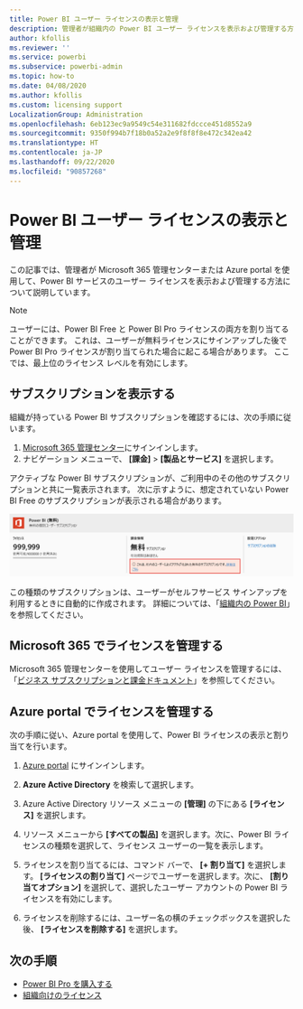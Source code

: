```yaml
---
title: Power BI ユーザー ライセンスの表示と管理
description: 管理者が組織内の Power BI ユーザー ライセンスを表示および管理する方法について説明します。
author: kfollis
ms.reviewer: ''
ms.service: powerbi
ms.subservice: powerbi-admin
ms.topic: how-to
ms.date: 04/08/2020
ms.author: kfollis
ms.custom: licensing support
LocalizationGroup: Administration
ms.openlocfilehash: 6eb123ec9a9549c54e311682fdccce451d8552a9
ms.sourcegitcommit: 9350f994b7f18b0a52a2e9f8f8f8e472c342ea42
ms.translationtype: HT
ms.contentlocale: ja-JP
ms.lasthandoff: 09/22/2020
ms.locfileid: "90857268"
---
```

# <a name="view-and-manage-power-bi-user-licenses"></a>Power BI ユーザー ライセンスの表示と管理

この記事では、管理者が Microsoft 365 管理センターまたは Azure portal を使用して、Power BI サービスのユーザー ライセンスを表示および管理する方法について説明しています。

> [!NOTE]
>
>ユーザーには、Power BI Free と Power BI Pro ライセンスの両方を割り当てることができます。 これは、ユーザーが無料ライセンスにサインアップした後で Power BI Pro ライセンスが割り当てられた場合に起こる場合があります。 ここでは、最上位のライセンス レベルを有効にします。
>

## <a name="view-your-subscriptions"></a>サブスクリプションを表示する

組織が持っている Power BI サブスクリプションを確認するには、次の手順に従います。

1. [Microsoft 365 管理センター](https://admin.microsoft.com)にサインインします。
2. ナビゲーション メニューで、 **[課金]**  >  **[製品とサービス]** を選択します。

アクティブな Power BI サブスクリプションが、ご利用中のその他のサブスクリプションと共に一覧表示されます。 次に示すように、想定されていない Power BI Free のサブスクリプションが表示される場合があります。

  ![無料サブスクリプションが表示されている Power BI サブスクリプションのスクリーンショット。](media/service-admin-manage-licenses/power-bi-free-user-activated.png)

この種類のサブスクリプションは、ユーザーがセルフサービス サインアップを利用するときに自動的に作成されます。 詳細については、「[組織内の Power BI](/microsoft-365/admin/misc/power-bi-in-your-organization?view=o365-worldwide)」を参照してください。

## <a name="manage-user-licenses-in-microsoft-365"></a>Microsoft 365 でライセンスを管理する

Microsoft 365 管理センターを使用してユーザー ライセンスを管理するには、「[ビジネス サブスクリプションと課金ドキュメント](/microsoft-365/commerce/?view=o365-worldwide)」を参照してください。

## <a name="manage-user-licenses-in-azure-portal"></a>Azure portal でライセンスを管理する

次の手順に従い、Azure portal を使用して、Power BI ライセンスの表示と割り当てを行います。

1. [Azure portal](https://portal.azure.com) にサインインします。

2. **Azure Active Directory** を検索して選択します。

3. Azure Active Directory リソース メニューの **[管理]** の下にある **[ライセンス]** を選択します。

4. リソース メニューから **[すべての製品]** を選択します。次に、Power BI ライセンスの種類を選択して、ライセンス ユーザーの一覧を表示します。

5. ライセンスを割り当てるには、コマンド バーで、 **[+ 割り当て]** を選択します。 **[ライセンスの割り当て]** ページでユーザーを選択します。次に、 **[割り当てオプション]** を選択して、選択したユーザー アカウントの Power BI ライセンスを有効にします。

6. ライセンスを削除するには、ユーザー名の横のチェックボックスを選択した後、 **[ライセンスを削除する]** を選択します。

## <a name="next-steps"></a>次の手順

- [Power BI Pro を購入する](service-admin-purchasing-power-bi-pro.md)
- [組織向けのライセンス](service-admin-licensing-organization.md)